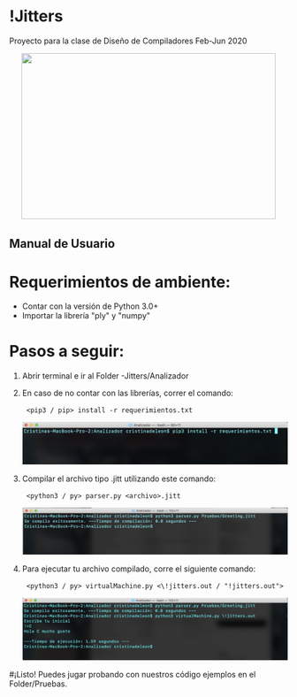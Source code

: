 # !Jitters
Proyecto para la clase de Diseño de Compiladores Feb-Jun 2020

<p align="center">
  <img width="460" height="300" src="https://www.imore.com/sites/imore.com/files/styles/large/public/field/image/2020/04/jitters-pic.png?itok=2jRJA0Ni">
</p>

## Manual de Usuario

##

# Requerimientos de ambiente:

- Contar con la versión de Python 3.0+
- Importar la librería &quot;ply&quot; y &quot;numpy&quot;

# Pasos a seguir:

1. Abrir terminal e ir al Folder -Jitters/Analizador

2. En caso de no contar con las librerías, correr el comando:

		<pip3 / pip> install -r requerimientos.txt

	![](Images/1.png)

3. Compilar el archivo tipo .jitt utilizando este comando:

		<python3 / py> parser.py <archivo>.jitt

	![](Images/2.png)

4. Para ejecutar tu archivo compilado, corre el siguiente comando:

		<python3 / py> virtualMachine.py <\!jitters.out / "!jitters.out">

	![](Images/3.png)

#¡Listo! Puedes jugar probando con nuestros código ejemplos en el Folder/Pruebas.
